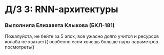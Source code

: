 # Д/З 3: RNN-архитектуры
### Выполнила Елизавета Клыкова (БКЛ-181)
Пожалуйста, не бейте за 5 эпох, все ужасно долго учится и ресурсов колаба не хватает(( особенно если хочешь больше пары параметров посмотреть((
